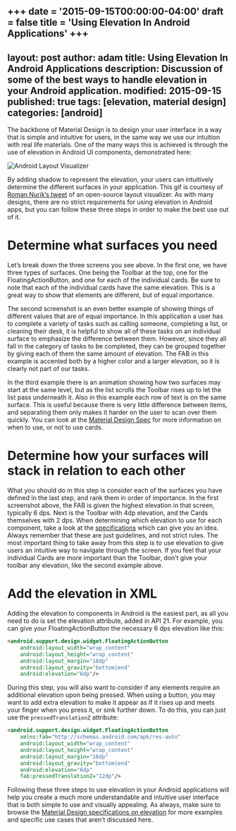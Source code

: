 +++
date = '2015-09-15T00:00:00-04:00'
draft = false
title = 'Using Elevation In Android Applications'
+++
---
layout: post
author: adam
title: Using Elevation In Android Applications
description: Discussion of some of the best ways to handle elevation in your Android application.
modified: 2015-09-15
published: true
tags: [elevation, material design]
categories: [android]
---

The backbone of Material Design is to design your user interface in a way that is simple and intuitive for users, in the same way we use our intuition with real life materials. One of the many ways this is achieved is through the use of elevation in Android UI components, demonstrated here:

![Android Layout Visualizer](/images/elevation.gif)

<!--more-->

By adding shadow to represent the elevation, your users can intuitively determine the different surfaces in your application. This gif is courtesy of [Roman Nurik’s tweet](https://twitter.com/romannurik/status/641123623324020736) of an open-source layout visualizer. As with many designs, there are no strict requirements for using elevation in Android apps, but you can follow these three steps in order to make the best use out of it.

# Determine what surfaces you need

Let’s break down the three screens you see above. In the first one, we have three types of surfaces. One being the Toolbar at the top, one for the FloatingActionButton, and one for each of the individual cards. Be sure to note that each of the individual cards have the same elevation. This is a great way to show that elements are different, but of equal importance.

The second screenshot is an even better example of showing things of different values that are of equal importance. In this application a user has to complete a variety of tasks such as calling someone, completing a list, or cleaning their desk, it is helpful to show all of these tasks on an individual surface to emphasize the difference between them. However, since they all fall in the category of tasks to be completed, they can be grouped together by giving each of them the same amount of elevation. The FAB in this example is accented both by a higher color and a larger elevation, so it is clearly not part of our tasks.

In the third example there is an animation showing how two surfaces may start at the same level, but as the list scrolls the Toolbar rises up to let the list pass underneath it. Also in this example each row of text is on the same surface. This is useful because there is very little difference between items, and separating them only makes it harder on the user to scan over them quickly. You can look at the [Material Design Spec](https://www.google.com/design/spec/components/cards.html#cards-usage) for more information on when to use, or not to use cards.

# Determine how your surfaces will stack in relation to each other

What you should do in this step is consider each of the surfaces you have defined in the last step, and rank them in order of importance. In the first screenshot above, the FAB is given the highest elevation in that screen, typically 6 dps. Next is the Toolbar with 4dp elevation, and the Cards themselves with 2 dps. When determining which elevation to use for each component, take a look at the [specifications](https://material.io/guidelines/material-design/elevation-shadows.html#elevation-shadows-elevation-android-) which can give you an idea. Always remember that these are just guidelines, and not strict rules. The most important thing to take away from this step is to use elevation to give users an intuitive way to navigate through the screen. If you feel that your individual Cards are more important than the Toolbar, don’t give your toolbar any elevation, like the second example above.

# Add the elevation in XML

Adding the elevation to components in Android is the easiest part, as all you need to do is set the elevation attribute, added in API 21. For example, you can give your FloatingActionButton the necessary 6 dps elevation like this:

```xml
<android.support.design.widget.FloatingActionButton 
    android:layout_width="wrap_content" 
    android:layout_height="wrap_content" 
    android:layout_margin="16dp" 
    android:layout_gravity="bottom|end" 
    android:elevation="6dp"/>
```

During this step, you will also want to consider if any elements require an additional elevation upon being pressed. When using a button, you may want to add extra elevation to make it appear as if it rises up and meets your finger when you press it, or sink further down. To do this, you can just use the `pressedTranslationZ` attribute:

```xml
<android.support.design.widget.FloatingActionButton
    xmlns:fab="http://schemas.android.com/apk/res-auto"
    android:layout_width="wrap_content"
    android:layout_height="wrap_content"
    android:layout_margin="16dp"
    android:layout_gravity="bottom|end"
    android:elevation="6dp"
    fab:pressedTranslationZ="12dp"/>
```

Following these three steps to use elevation in your Android applications will help you create a much more understandable and intuitive user interface that is both simple to use and visually appealing. As always, make sure to browse the [Material Design specifications on elevation](http://www.google.com/design/spec/what-is-material/elevation-shadows.html#) for more examples and specific use cases that aren’t discussed here.